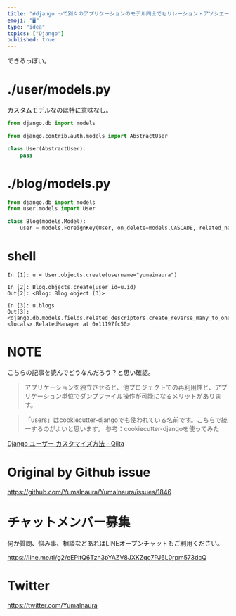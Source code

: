 ```yaml
---
title: "#django って別々のアプリケーションのモデル同士でもリレーション・アソシエーションを設定できるの？ -> できるっぽい"
emoji: "🖥"
type: "idea"
topics: ["Django"]
published: true
---
```


できるっぽい。

# ./user/models.py

カスタムモデルなのは特に意味なし。

```py
from django.db import models

from django.contrib.auth.models import AbstractUser

class User(AbstractUser):
    pass

```

# ./blog/models.py

```py
from django.db import models
from user.models import User

class Blog(models.Model):
    user = models.ForeignKey(User, on_delete=models.CASCADE, related_name='blogs')


```

 # shell

```
In [1]: u = User.objects.create(username="yumainaura")

In [2]: Blog.objects.create(user_id=u.id)
Out[2]: <Blog: Blog object (3)>

In [3]: u.blogs
Out[3]: <django.db.models.fields.related_descriptors.create_reverse_many_to_one_manager.<locals>.RelatedManager at 0x11197fc50>

```

# NOTE

こちらの記事を読んでどうなんだろう？と思い確認。

>アプリケーションを独立させると、他プロジェクトでの再利用性と、アプリケーション単位でダンプファイル操作が可能になるメリットがあります。

>「users」はcookiecutter-djangoでも使われている名前です。こちらで統一するのがよいと思います。
参考：cookiecutter-djangoを使ってみた

[Django ユーザー カスタマイズ方法 - Qiita](https://qiita.com/okoppe8/items/10ae61808dc3056f9c8e)

# Original by Github issue

https://github.com/YumaInaura/YumaInaura/issues/1846








<!-- Update From Qiita API -->

# チャットメンバー募集


何か質問、悩み事、相談などあればLINEオープンチャットもご利用ください。

https://line.me/ti/g2/eEPltQ6Tzh3pYAZV8JXKZqc7PJ6L0rpm573dcQ





# Twitter


https://twitter.com/YumaInaura


<!-- Update From Qiita API -->



